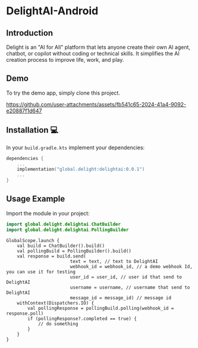 # DelightAI-Android

## Introduction
Delight is an "AI for All" platform that lets anyone create their own AI agent, chatbot, or copilot without coding or technical skills. It simplifies the AI creation process to improve life, work, and play.

## Demo
To try the demo app, simply clone this project.


https://github.com/user-attachments/assets/fb541c65-2024-41a4-9092-e20887f1d647



## Installation 💻
In your `build.gradle.kts` implement your dependencies:

```kotlin
dependencies {
    ...
    implementation("global.delight:delightai:0.0.1")
    ...
}
```

## Usage Example
Import the module in your project:

```kotlin
import global.delight.delightai.ChatBuilder
import global.delight.delightai.PollingBuilder
```

```koltin
GlobalScope.launch {
    val build = ChatBuilder().build() 
    val pollingBuild = PollingBuilder().build()
    val response = build.send(
                        text = text, // text to DelightAI
                        webhook_id = webhook_id, // a demo webhook Id, you can use it for testing
                        user_id = user_id, // user id that send to DelightAI
                        username = username, // username that send to DelightAI
                        message_id = message_id) // message id 
    withContext(Dispatchers.IO) {
        val pollingResponse = pollingBuild.polling(webhook_id = response.poll)
        if (pollingResponse?.completed == true) {
            // do something
        }
    }
}
```


